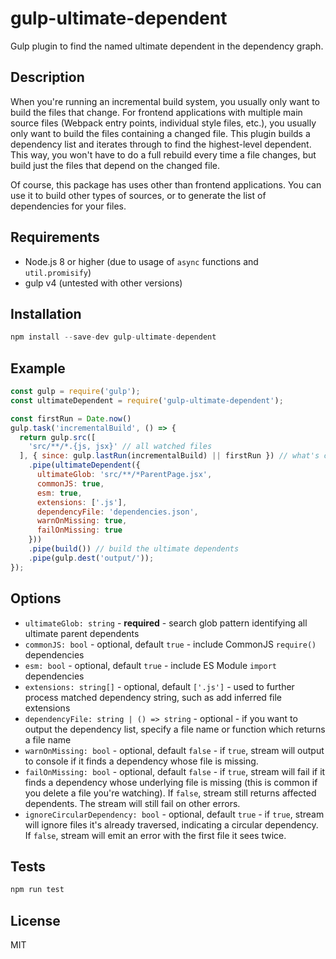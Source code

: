 # gulp-ultimate-dependent

Gulp plugin to find the named ultimate dependent in the dependency graph.

## Description

When you're running an incremental build system, you usually only want to build the files that change. For frontend applications with multiple main source files (Webpack entry points, individual style files, etc.), you usually only want to build the files containing a changed file. This plugin builds a dependency list and iterates through to find the highest-level dependent. This way, you won't have to do a full rebuild every time a file changes, but build just the files that depend on the changed file.

Of course, this package has uses other than frontend applications. You can use it to build other types of sources, or to generate the list of dependencies for your files.

## Requirements

- Node.js 8 or higher (due to usage of `async` functions and `util.promisify`)
- gulp v4 (untested with other versions)

## Installation

```js
npm install --save-dev gulp-ultimate-dependent
```

## Example

```js
const gulp = require('gulp');
const ultimateDependent = require('gulp-ultimate-dependent');

const firstRun = Date.now()
gulp.task('incrementalBuild', () => {
  return gulp.src([
    'src/**/*.{js, jsx}' // all watched files
  ], { since: gulp.lastRun(incrementalBuild) || firstRun }) // what's changed
    .pipe(ultimateDependent({
      ultimateGlob: 'src/**/*ParentPage.jsx',
      commonJS: true,
      esm: true,
      extensions: ['.js'],
      dependencyFile: 'dependencies.json',
      warnOnMissing: true,
      failOnMissing: true
    }))
    .pipe(build()) // build the ultimate dependents
    .pipe(gulp.dest('output/'));
});
```

## Options

- `ultimateGlob: string` - **required** - search glob pattern identifying all ultimate parent dependents
- `commonJS: bool` - optional, default `true` - include CommonJS `require()` dependencies
- `esm: bool` - optional, default `true` - include ES Module `import` dependencies
- `extensions: string[]` - optional, default `['.js']` - used to further process matched dependency string, such as add inferred file extensions
- `dependencyFile: string | () => string` - optional - if you want to output the dependency list, specify a file name or function which returns a file name
- `warnOnMissing: bool` - optional, default `false` - if `true`, stream will output to console if it finds a dependency whose file is missing.
- `failOnMissing: bool` - optional, default `false` - if `true`, stream will fail if it finds a dependency whose underlying file is missing (this is common if you delete a file you're watching). If `false`, stream still returns affected dependents. The stream will still fail on other errors.
- `ignoreCircularDependency: bool` - optional, default `true` - if `true`, stream will ignore files it's already traversed, indicating a circular dependency. If `false`, stream will emit an error with the first file it sees twice.

## Tests

```js
npm run test
```

## License

  MIT
